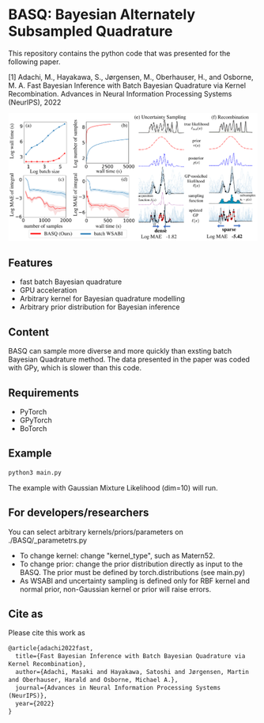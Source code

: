 # BASQ: Bayesian Alternately Subsampled Quadrature

This repository contains the python code that was presented for the following paper.

[1] Adachi, M., Hayakawa, S., Jørgensen, M., Oberhauser, H., and Osborne, M. A. Fast Bayesian Inference with Batch Bayesian Quadrature via Kernel Recombination. Advances in Neural Information Processing Systems (NeurIPS), 2022

![plot](./summary.png)

## Features
- fast batch Bayesian quadrature
- GPU acceleration
- Arbitrary kernel for Bayesian quadrature modelling
- Arbitrary prior distribution for Bayesian inference

## Content
BASQ can sample more diverse and more quickly than exsting batch Bayesian Quadrature method.
The data presented in the paper was coded with GPy, which is slower than this code.

## Requirements
- PyTorch
- GPyTorch
- BoTorch

## Example
```python
python3 main.py
```

The example with Gaussian Mixture Likelihood (dim=10) will run.

## For developers/researchers
You can select arbitrary kernels/priors/parameters on ./BASQ/_parametetrs.py
- To change kernel: change "kernel_type", such as Matern52.
- To change prior: change the prior distribution directly as input to the BASQ. The prior must be defined by torch.distributions (see main.py)
- As WSABI and uncertainty sampling is defined only for RBF kernel and normal prior, non-Gaussian kernel or prior will raise errors.

## Cite as

Please cite this work as
```
@article{adachi2022fast,
  title={Fast Bayesian Inference with Batch Bayesian Quadrature via Kernel Recombination},
  author={Adachi, Masaki and Hayakawa, Satoshi and Jørgensen, Martin and Oberhauser, Harald and Osborne, Michael A.},
  journal={Advances in Neural Information Processing Systems (NeurIPS)},
  year={2022}
}

```

